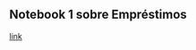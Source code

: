 ## Notebook 1 sobre Empréstimos ##
 [link](https://github.com/LucasNP/MC322/blob/main/lab01/notebook/emprestimo01-ra182553.ipynb)
